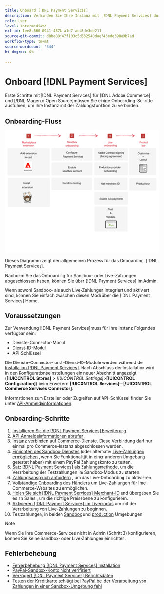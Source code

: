 ```yaml
---
title: Onboard [!DNL Payment Services]
description: Verbinden Sie Ihre Instanz mit [!DNL Payment Services] durch Ausführung einiger Onboarding-Schritte.
role: User
level: Intermediate
exl-id: 1ee8c660-0941-4378-a1d7-ae45de3de211
source-git-commit: d8be88f47f103c5d632540dae743ede398a9b7ad
workflow-type: tm+mt
source-wordcount: '344'
ht-degree: 0%

---
```


# Onboard [!DNL Payment Services]

Erste Schritte mit [!DNL Payment Services] für [!DNL Adobe Commerce] und [!DNL Magento Open Source]müssen Sie einige Onboarding-Schritte ausführen, um Ihre Instanz mit der Zahlungsfunktion zu verbinden.

## Onboarding-Fluss

![Onboarding-Fluss](assets/onboarding-diagram.svg)

Dieses Diagramm zeigt den allgemeinen Prozess für das Onboarding. [!DNL Payment Services].

Nachdem Sie das Onboarding für Sandbox- oder Live-Zahlungen abgeschlossen haben, können Sie über [!DNL Payment Services] im Admin.

Wenn sowohl Sandbox- als auch Live-Zahlungen integriert und aktiviert sind, können Sie einfach zwischen diesen Modi über die [!DNL Payment Services] Home.

## Voraussetzungen

Zur Verwendung [!DNL Payment Services]muss für Ihre Instanz Folgendes verfügbar sein:

* Dienste-Connector-Modul
* Dienst-ID-Modul
* API-Schlüssel

Die Dienste-Connector- und -Dienst-ID-Module werden während der [Installation [!DNL Payment Services]](install.md). Nach Abschluss der Installation wird in den Konfigurationseinstellungen ein neuer Abschnitt angezeigt (**[!UICONTROL Stores]** > _[!UICONTROL Settings]_>**[!UICONTROL Configuration]**) beim Erweitern **[!UICONTROL Services]**—**[!UICONTROL Commerce Services Connector]**.

Informationen zum Erstellen oder Zugreifen auf API-Schlüssel finden Sie unter [API-Anmeldeinformationen](#obtain-api-credentials).

## Onboarding-Schritte

1. [Installieren Sie die [!DNL Payment Services] Erweiterung](install.md#get-payment-services).
1. [API-Anmeldeinformationen abrufen](connect.md#obtain-api-credentials).
1. [Instanz verbinden](connect.md#configure-commerce-services) auf Commerce-Dienste. Diese Verbindung darf nur einmal pro Commerce-Instanz abgeschlossen werden.
1. [Einrichten des Sandbox-Dienstes](sandbox.md#enable-sandbox-testing) (oder alternativ [Live-Zahlungen ermöglichen](sandbox.md#enable-live-payments) , wenn Sie Funktionalität in einer anderen Umgebung getestet haben) mit einem PayPal Zahlungskonto zu testen.
1. [Satz [!DNL Payment Services] als Zahlungsmethode](production.md#set-payment-services-as-payment-method), um die Verarbeitung der Testzahlungen im Sandbox-Modus zu starten.
1. [Zahlungsanspruch anfordern](production.md#request-payments-entitlement-from-adobe) , um das Live-Onboarding zu aktivieren.
1. [Vollständige Onboarding des Händlers](production.md#complete-merchant-onboarding) um Live-Zahlungen für Ihre Commerce-Websites zu ermöglichen.
1. [Holen Sie sich [!DNL Payment Services] Merchant-ID](production.md#configure-pricing-tier) und übergeben Sie es an Sales , um die richtige Preisebene zu konfigurieren.
1. [Aktivieren [!DNL Payment Services] im Livemodus](production.md#enable-live-payments) um mit der Verarbeitung von Live-Zahlungen zu beginnen.
1. Testzahlungen, in beiden [Sandbox](sandbox.md#test-in-sandbox-environment) und [production](production.md#test-in-production) Umgebungen.

>[!NOTE]
>
>Wenn Sie Ihre Commerce-Services nicht in Admin (Schritt 3) konfigurieren, können Sie keine Sandbox- oder Live-Zahlungen einrichten.

## Fehlerbehebung

* [Fehlerbehebung [!DNL Payment Services] Installation](https://experienceleague.adobe.com/docs/commerce-knowledge-base/kb/troubleshooting/payments/payservices-install.html?lang=en)
* [PayPal-Sandbox-Konto nicht verifiziert](https://experienceleague.adobe.com/docs/commerce-knowledge-base/kb/troubleshooting/payments/payservices-paypal-acct.html)
* [Verzögert [!DNL Payment Services] Berichtsdaten](https://experienceleague.adobe.com/docs/commerce-knowledge-base/kb/troubleshooting/payments/payservices-report-info-delayed.html)
* [Testen der Kreditkarte schlägt bei PayPal bei der Verarbeitung von Zahlungen in einer Sandbox-Umgebung fehl](https://experienceleague.adobe.com/docs/commerce-knowledge-base/kb/troubleshooting/payments/payservices-cc-sandbox-failure.html?lang=en)
